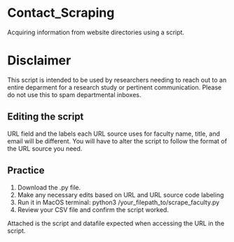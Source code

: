 # Contact_Scraping
Acquiring information from website directories using a script. 

# Disclaimer
This script is intended to be used by researchers needing to reach out to an entire deparment for a research study or pertinent communication. Please do not use this to spam departmental inboxes.

## Editing the script 
URL field and the labels each URL source uses for faculty name, title, and email will be different. You will have to alter the script to follow the format of the URL source you need. 

## Practice
1) Download the .py file.
2) Make any necessary edits based on URL and URL source code labeling
3) Run it in MacOS terminal: python3 /your_filepath_to/scrape_faculty.py
4) Review your CSV file and confirm the script worked. 

Attached is the script and datafile expected when accessing the URL in the script. 


